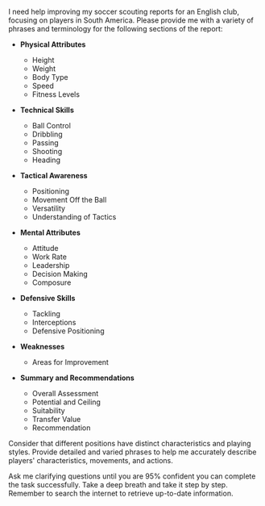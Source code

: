 I need help improving my soccer scouting reports for an English club, focusing on players in South America. Please provide me with a variety of phrases and terminology for the following sections of the report:

- **Physical Attributes**
  - Height
  - Weight
  - Body Type
  - Speed
  - Fitness Levels

- **Technical Skills**
  - Ball Control
  - Dribbling
  - Passing
  - Shooting
  - Heading

- **Tactical Awareness**
  - Positioning
  - Movement Off the Ball
  - Versatility
  - Understanding of Tactics

- **Mental Attributes**
  - Attitude
  - Work Rate
  - Leadership
  - Decision Making
  - Composure

- **Defensive Skills**
  - Tackling
  - Interceptions
  - Defensive Positioning

- **Weaknesses**
  - Areas for Improvement

- **Summary and Recommendations**
  - Overall Assessment
  - Potential and Ceiling
  - Suitability
  - Transfer Value
  - Recommendation

Consider that different positions have distinct characteristics and playing styles. Provide detailed and varied phrases to help me accurately describe players' characteristics, movements, and actions.

Ask me clarifying questions until you are 95% confident you can complete the task successfully. Take a deep breath and take it step by step. Remember to search the internet to retrieve up-to-date information.